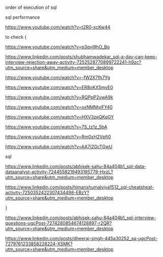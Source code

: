 

order of execution of sql





sql performance

https://www.youtube.com/watch?v=t2R0-xcKw44




to check {

https://www.youtube.com/watch?v=p3qvj9hO_Bo

https://www.linkedin.com/posts/shubhamwadekar_sql-a-day-can-keep-interview-rejection-away-activity-7252528770899722241-h9zc?utm_source=share&utm_medium=member_desktop



https://www.youtube.com/watch?v=-fW2X7fh7Yg


https://www.youtube.com/watch?v=ER8oKX5myE0

https://www.youtube.com/watch?v=RQPpP2ywA9k



https://www.youtube.com/watch?v=oxNMMvjFY40

https://www.youtube.com/watch?v=HXV3zeQKqGY

https://www.youtube.com/watch?v=7S_tz1z_5bA

https://www.youtube.com/watch?v=Rm0xH2Vpfi0

https://www.youtube.com/watch?v=AA7i2GcTGwU



sql

https://www.linkedin.com/posts/abhisek-sahu-84a404b1_sql-data-dataanalyst-activity-7244558219493195778-HxzL?utm_source=share&utm_medium=member_desktop


https://www.linkedin.com/posts/himanshumalviya1512_sql-cheatsheat-activity-7250352422307434498-EBzY?utm_source=share&utm_medium=member_desktop




}

https://www.linkedin.com/posts/abhisek-sahu-84a404b1_sql-interview-questions-ugcPost-7274280854674128897-r2QR?utm_source=share&utm_medium=member_desktop


https://www.linkedin.com/posts/dheeraj-singh-445a30252_sq-ugcPost-7279761233858228224-XSMK?utm_source=share&utm_medium=member_desktop

